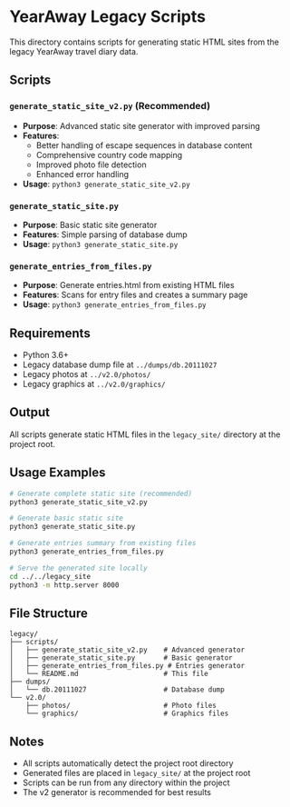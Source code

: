 # YearAway Legacy Scripts

This directory contains scripts for generating static HTML sites from the legacy YearAway travel diary data.

## Scripts

### `generate_static_site_v2.py` (Recommended)
- **Purpose**: Advanced static site generator with improved parsing
- **Features**: 
  - Better handling of escape sequences in database content
  - Comprehensive country code mapping
  - Improved photo file detection
  - Enhanced error handling
- **Usage**: `python3 generate_static_site_v2.py`

### `generate_static_site.py`
- **Purpose**: Basic static site generator
- **Features**: Simple parsing of database dump
- **Usage**: `python3 generate_static_site.py`

### `generate_entries_from_files.py`
- **Purpose**: Generate entries.html from existing HTML files
- **Features**: Scans for entry files and creates a summary page
- **Usage**: `python3 generate_entries_from_files.py`

## Requirements

- Python 3.6+
- Legacy database dump file at `../dumps/db.20111027`
- Legacy photos at `../v2.0/photos/`
- Legacy graphics at `../v2.0/graphics/`

## Output

All scripts generate static HTML files in the `legacy_site/` directory at the project root.

## Usage Examples

```bash
# Generate complete static site (recommended)
python3 generate_static_site_v2.py

# Generate basic static site
python3 generate_static_site.py

# Generate entries summary from existing files
python3 generate_entries_from_files.py

# Serve the generated site locally
cd ../../legacy_site
python3 -m http.server 8000
```

## File Structure

```
legacy/
├── scripts/
│   ├── generate_static_site_v2.py    # Advanced generator
│   ├── generate_static_site.py       # Basic generator
│   ├── generate_entries_from_files.py # Entries generator
│   └── README.md                     # This file
├── dumps/
│   └── db.20111027                   # Database dump
└── v2.0/
    ├── photos/                       # Photo files
    └── graphics/                     # Graphics files
```

## Notes

- All scripts automatically detect the project root directory
- Generated files are placed in `legacy_site/` at the project root
- Scripts can be run from any directory within the project
- The v2 generator is recommended for best results
